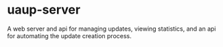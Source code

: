 # uaup-server

A web server and api for managing updates, viewing statistics, and an api for automating the update creation process.